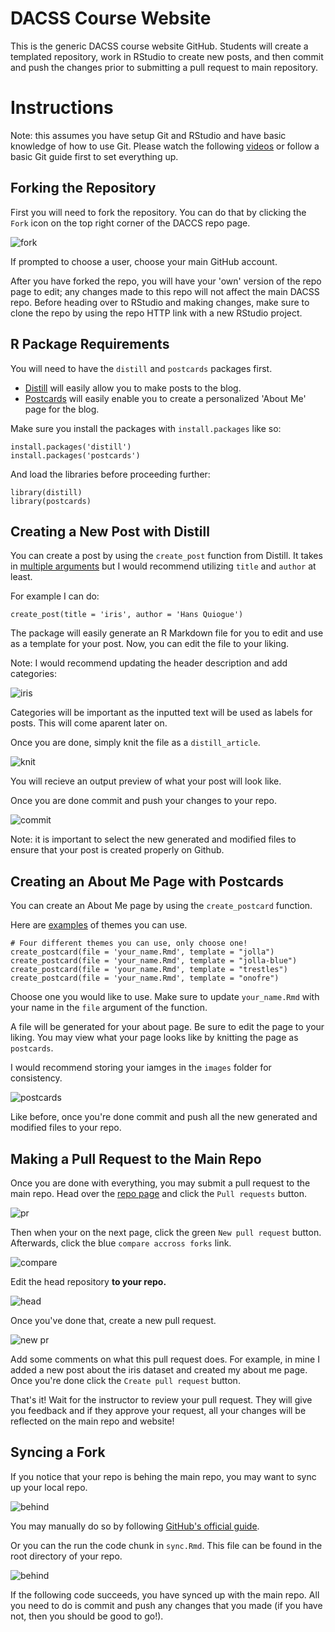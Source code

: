 # DACSS Course Website

This is the generic DACSS course website GitHub. Students will create a templated repository, work in RStudio to create new posts, and then commit and push the changes prior to submitting a pull request to main repository. 

# Instructions

Note: this assumes you have setup Git and RStudio and have basic knowledge of how to use Git. Please watch the following [videos](https://youtube.com/playlist?list=PL6fG9co6nK8ebkhWSS11z9MWKzRdoqzoT) or follow a basic Git guide first to set everything up.

## Forking the Repository

First you will need to fork the repository. You can do that by clicking the `Fork` icon on the top right corner of the DACCS repo page.

![fork](_guide/images/fork.png)

If prompted to choose a user, choose your main GitHub account.

After you have forked the repo, you will have your 'own' version of the repo page to edit; any changes made to this repo will not affect the main DACSS repo. Before heading over to RStudio and making changes, make sure to clone the repo by using the repo HTTP link with a new RStudio project.

## R Package Requirements

You will need to have the `distill` and `postcards` packages first.

- [Distill](https://rstudio.github.io/distill/) will easily allow you to make posts to the blog.
- [Postcards](https://github.com/seankross/postcards) will easily enable you to create a personalized 'About Me' page for the blog.

Make sure you install the packages with `install.packages` like so:

```
install.packages('distill')
install.packages('postcards')
```

And load the libraries before proceeding further:

```
library(distill)
library(postcards)
```

## Creating a New Post with Distill

You can create a post by using the `create_post` function from Distill. It takes in [multiple arguments](https://rdrr.io/cran/distill/man/create_post.html) but I would recommend utilizing `title` and `author` at least.

For example I can do:

```
create_post(title = 'iris', author = 'Hans Quiogue')
```

The package will easily generate an R Markdown file for you to edit and use as a template for your post. Now, you can edit the file to your liking.

Note: I would recommend updating the header description and add categories:

![iris](_guide/images/iris.png)

Categories will be important as the inputted text will be used as labels for posts. This will come aparent later on. 

Once you are done, simply knit the file as a `distill_article`.

![knit](_guide/images/knit.png)

You will recieve an output preview of what your post will look like.

Once you are done commit and push your changes to your repo.

![commit](_guide/images/commit.png)

Note: it is important to select the new generated and modified files to ensure that your post is created properly on Github.

## Creating an About Me Page with Postcards

You can create an About Me page by using the `create_postcard` function. 

Here are [examples](https://github.com/seankross/postcards#the-templates) of themes you can use.

```
# Four different themes you can use, only choose one!
create_postcard(file = 'your_name.Rmd', template = "jolla")
create_postcard(file = 'your_name.Rmd', template = "jolla-blue")
create_postcard(file = 'your_name.Rmd', template = "trestles")
create_postcard(file = 'your_name.Rmd', template = "onofre")
```

Choose one you would like to use. Make sure to update `your_name.Rmd` with your name in the `file` argument of the function.

A file will be generated for your about page. Be sure to edit the page to your liking. You may view what your page looks like by knitting the page as `postcards`.

I would recommend storing your iamges in the `images` folder for consistency.

![postcards](_guide/images/postcards.png)

Like before, once you're done commit and push all the new generated and modified files to your repo.

## Making a Pull Request to the Main Repo

Once you are done with everything, you may submit a pull request to the main repo. Head over the [repo page](https://github.com/DACSS/dacss_course_website) and click the `Pull requests` button.

![pr](_guide/images/pr.png)

Then when your on the next page, click the green `New pull request` button. Afterwards, click the blue `compare accross forks` link.

![compare](_guide/images/compare.png)

Edit the head repository **to your repo.**

![head](_guide/images/head.png)

Once you've done that, create a new pull request.

![new pr](_guide/images/new_pr.png)

Add some comments on what this pull request does. For example, in mine I added a new post about the iris dataset and created my about me page. Once you're done click the `Create pull request` button.

That's it! Wait for the instructor to review your pull request. They will give you feedback and if they approve your request, all your changes will be reflected on the main repo and website!

## Syncing a Fork 

If you notice that your repo is behing the main repo, you may want to sync up your local repo. 

![behind](_guide/images/behind.png)

You may manually do so by following [GitHub's official guide](https://docs.github.com/en/github/collaborating-with-issues-and-pull-requests/syncing-a-fork).

Or you can the run the code chunk in `sync.Rmd`. This file can be found in the root directory of your repo.

![behind](_guide/images/run.png)

If the following code succeeds, you have synced up with the main repo. All you need to do is commit and push any changes that you made (if you have not, then you should be good to go!).